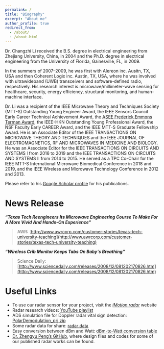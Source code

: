 ```yaml
---
permalink: /
title: "Biography"
excerpt: "About me"
author_profile: true
redirect_from: 
  - /about/
  - /about.html
---
```


Dr. Changzhi Li received the B.S. degree in electrical engineering from Zhejiang University, China, in 2004 and the Ph.D. degree in electrical engineering from the University of Florida, Gainesville, FL, in 2009.

In the summers of 2007–2009, he was first with Alereon inc. Ausitn, TX, USA and then Coherent Logix inc. Austin, TX, USA, where he was involved with ultrawideband (UWB) transceivers and software-defined radio, respectively. His research interest is microwave/millimeter-wave sensing for healthcare, security, energy efficiency, structural monitoring, and human-machine interface.

Dr. Li was a recipient of the IEEE Microwave Theory and Techniques Society (MTT-S) Outstanding Young Engineer Award, the IEEE Sensors Council Early Career Technical Achievement Award, the [ASEE Frederick Emmons Terman Award](https://www.asee.org/member-resources/awards/full-list-of-awards/awards-archive/division-awards-archive/electrical-and-computer-engineering-division), the IEEE-HKN Outstanding Young Professional Award, the NSF Faculty Early CAREER Award, and the IEEE MTT-S Graduate Fellowship Award. He is an Associate Editor of the IEEE TRANSACTIONS ON MICROWAVE THEORY AND TECHNIQUES and the IEEE JOURNAL OF ELECTROMAGNETICS, RF AND MICROWAVES IN MEDICINE AND BIOLOGY. He was an Associate Editor for the IEEE TRANSACTIONS ON CIRCUITS AND SYSTEMS I from 2016 to 2019 and the IEEE TRANSACTIONS ON CIRCUITS AND SYSTEMS II from 2014 to 2015. He served as a TPC Co-Chair for the IEEE MTT-S International Microwave Biomedical Conference in 2018 and 2019, and the IEEE Wireless and Microwave Technology Conference in 2012 and 2013.

Please refer to his [Google Scholar profile](http://scholar.google.com/citations?user=Hx6pVv4AAAAJ&hl=en) for his publications.


# News Release

***“Texas Tech Reengineers Its Microwave Engineering Course To Make For A More Vivid And Hands-On Experience”***

> AWR: [http://www.awrcorp.com/customer-stories/texas-tech-university-teaching](http://www.awrcorp.com/customer-stories/texas-tech-university-teaching)

***“Wireless Crib Monitor Keeps Tabs On Baby's Breathing”***

> Science Daily: [http://www.sciencedaily.com/releases/2008/12/081202170826.htm](http://www.sciencedaily.com/releases/2008/12/081202170826.htm)


# Useful Links

- To use our radar sensor for your project, visit the *[iMotion radar](https://sites.google.com/site/imotionradar/home)* website
- Radar research videos: [YouTube playlist](https://www.youtube.com/playlist?list=PL8pR23L-R7oVtj-XsV4Y7dmyFIFfGFw3y) 
- ADS simulation file for Doppler radar vital sign detection: [PolarDemodulation_prj.zip](http://www.webpages.ttu.edu/chali/PolarDemodulation_prj.zip)
- Some radar data for share: [radar data](https://sites.google.com/site/clilabsite/radar-projects/data-share)
- Easy conversion between dBm and Watt: [dBm-to-Watt conversion table](http://www.minicircuits.com/pages/pdfs/dg03-110.pdf)
- [Dr. Zhengyu Peng’s GitHub](https://github.com/rookiepeng?tab=repositories), where design files and codes for some of our published radar works can be found.

